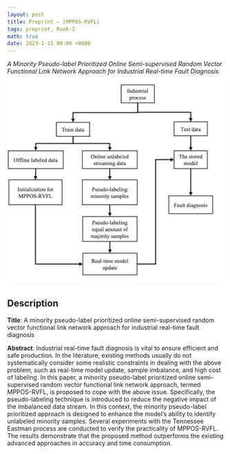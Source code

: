 ```yaml
---
layout: post
title: Preprint — [MPPOS-RVFL]
tags: preprint, Rank-2
math: true
date: 2023-1-15 00:00 +0800
---
```


*A Minority Pseudo-label Prioritized Online Semi-supervised Random Vector Functional Link Network Approach for Industrial Real-time Fault Diagnosis*

![GA](https://github.com/Samlzy/pics/raw/Samlzy-patch-1/HanPY01.png)


## Description

**Title**: A minority pseudo-label prioritized online semi-supervised random vector functional link network approach for industrial real-time fault diagnosis

**Abstract**: Industrial real-time fault diagnosis is vital to ensure efficient and safe production. In the literature, existing methods usually do not systematically consider some realistic constraints in dealing with the above problem, such as real-time model update, sample imbalance, and high cost of labeling. In this paper, a minority pseudo-label prioritized online semi-supervised random vector functional link network approach, termed MPPOS-RVFL, is proposed to cope with the above issue. Specifically, the pseudo-labeling technique is introduced to reduce the negative impact of the imbalanced data stream. In this context, the minority pseudo-label prioritized approach is designed to enhance the model’s ability to identify unlabeled minority samples. Several experiments with the Tennessee Eastman process are conducted to verify the practicality of MPPOS-RVFL. The results demonstrate that the proposed method outperforms the existing advanced approaches in accuracy and time consumption.
